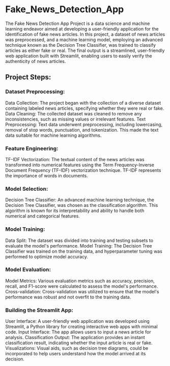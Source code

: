 # Fake_News_Detection_App
The Fake News Detection App Project is a data science and machine learning endeavor aimed at developing a user-friendly application for the identification of fake news articles. In this project, a dataset of news articles was preprocessed, and a machine learning model, employing an advanced technique known as the Decision Tree Classifier, was trained to classify articles as either fake or real. The final output is a streamlined, user-friendly web application built with Streamlit, enabling users to easily verify the authenticity of news articles.
## Project Steps:
### Dataset Preprocessing:
Data Collection: The project began with the collection of a diverse dataset containing labeled news articles, specifying whether they were real or fake.
Data Cleaning: The collected dataset was cleaned to remove any inconsistencies, such as missing values or irrelevant features.
Text Preprocessing: Text data underwent preprocessing, including lowercasing, removal of stop words, punctuation, and tokenization. This made the text data suitable for machine learning algorithms.
### Feature Engineering:
TF-IDF Vectorization: The textual content of the news articles was transformed into numerical features using the Term Frequency-Inverse Document Frequency (TF-IDF) vectorization technique. TF-IDF represents the importance of words in documents.
### Model Selection:
Decision Tree Classifier: An advanced machine learning technique, the Decision Tree Classifier, was chosen as the classification algorithm. This algorithm is known for its interpretability and ability to handle both numerical and categorical features.
### Model Training:
Data Split: The dataset was divided into training and testing subsets to evaluate the model's performance.
Model Training: The Decision Tree Classifier was trained on the training data, and hyperparameter tuning was performed to optimize model accuracy.
### Model Evaluation:
Model Metrics: Various evaluation metrics such as accuracy, precision, recall, and F1-score were calculated to assess the model's performance.
Cross-validation: Cross-validation was utilized to ensure that the model's performance was robust and not overfit to the training data.
### Building the Streamlit App:
User Interface: A user-friendly web application was developed using Streamlit, a Python library for creating interactive web apps with minimal code.
Input Interface: The app allows users to input a news article for analysis.
Classification Output: The application provides an instant classification result, indicating whether the input article is real or fake.
Visualizations: Visual aids, such as decision tree diagrams, could be incorporated to help users understand how the model arrived at its decision.
